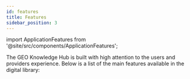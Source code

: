 ```yaml
---
id: features
title: Features
sidebar_position: 3
---
```


import ApplicationFeatures from '@site/src/components/ApplicationFeatures';

The GEO Knowledge Hub is built with high attention to the users and providers experience. Below is a list of the main features available in the digital library:

<ApplicationFeatures />
